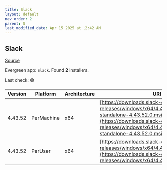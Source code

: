 ```yaml
---
title: Slack
layout: default
nav_order: 2
parent: S
last_modified_date: Apr 15 2025 at 12:42 AM
---
```


## Slack

[Source](https://slack.com/intl/en-au/help/articles/212475728-Deploy-Slack-via-Microsoft-Installer)

Evergreen app: `Slack`. Found **2** installers.

Last check: 🟢

| Version | Platform   | Architecture | URI                                                                                                                                                                                                          |
| ------- | ---------- | ------------ | ------------------------------------------------------------------------------------------------------------------------------------------------------------------------------------------------------------ |
| 4.43.52 | PerMachine | x64          | [https://downloads.slack-edge.com/desktop-releases/windows/x64/4.43.52/slack-standalone-4.43.52.0.msi](https://downloads.slack-edge.com/desktop-releases/windows/x64/4.43.52/slack-standalone-4.43.52.0.msi) |
| 4.43.52 | PerUser    | x64          | [https://downloads.slack-edge.com/desktop-releases/windows/x64/4.43.52/SlackSetup.msi](https://downloads.slack-edge.com/desktop-releases/windows/x64/4.43.52/SlackSetup.msi)                                 |

